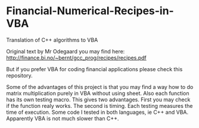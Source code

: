 # Financial-Numerical-Recipes-in-VBA
Translation of C++ algorithms to VBA

Original text by Mr Odegaard you may find here: 
http://finance.bi.no/~bernt/gcc_prog/recipes/recipes.pdf

But if you prefer VBA for coding financial applications please check this repository.

Some of the advantages of this project is that you may find a way how to do matrix multiplication purely in VBA without using sheet. Also each function has its own testing macro. This gives two advantages. First you may check if the function realy works. The second is timing. Each testing measures the time of execution. Some code I tested in both languages, ie C++ and VBA. Apparently VBA is not much slower than C++.
